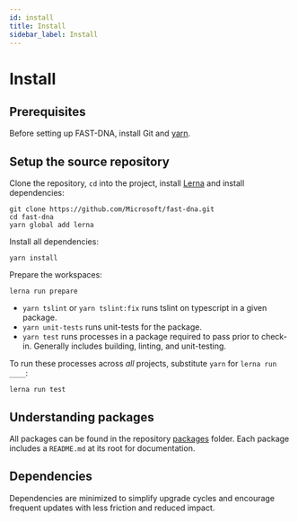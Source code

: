 ```yaml
---
id: install
title: Install
sidebar_label: Install
---
```


# Install

## Prerequisites

Before setting up FAST-DNA, install Git and [yarn](https://yarnpkg.com/en/docs/install).

## Setup the source repository

Clone the repository, `cd` into the project, install [Lerna](https://github.com/lerna/lerna) and install dependencies:

```shell
git clone https://github.com/Microsoft/fast-dna.git
cd fast-dna
yarn global add lerna
```

Install all dependencies:

```shell
yarn install
```

Prepare the workspaces:

```shell
lerna run prepare
```

- `yarn tslint` or `yarn tslint:fix` runs tslint on typescript in a given package.
- `yarn unit-tests` runs unit-tests for the package.
- `yarn test` runs processes in a package required to pass prior to check-in. Generally includes building, linting, and unit-testing.

To run these processes across *all* projects, substitute `yarn` for `lerna run ____`:

```shell
lerna run test
```

## Understanding packages

All packages can be found in the repository [packages](https://github.com/Microsoft/fast-dna/tree/master/packages) folder. Each package includes a `README.md` at its root for documentation.

## Dependencies

Dependencies are minimized to simplify upgrade cycles and encourage frequent updates with less friction and reduced impact.
